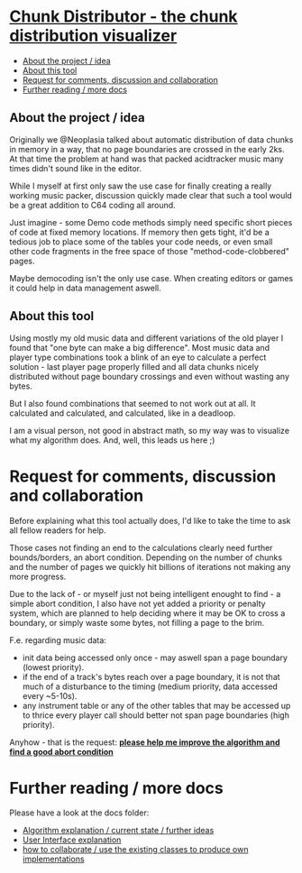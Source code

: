 # <u>Chunk Distributor - the chunk distribution visualizer</u>
<!--TOC-->
  - [About the project / idea](#about-the-project-idea)
  - [About this tool](#about-this-tool)
- [Request for comments, discussion and collaboration](#request-for-comments-discussion-and-collaboration)
- [Further reading / more docs](#further-reading-more-docs)
<!--/TOC-->
## About the project / idea
Originally we @Neoplasia talked about automatic distribution of data chunks in memory in a way, that no page boundaries are crossed in the early 2ks.  At that time the problem at hand was that packed acidtracker music many times didn't sound like in the editor.

While I myself at first only saw the use case for finally creating a really working music packer, discussion quickly made clear that such a tool would be a great addition to C64 coding all around.

Just imagine - some Demo code methods simply need specific short pieces of code at fixed memory locations.  If memory then gets tight, it'd be a tedious job to place some of the tables your code needs, or even small other code fragments in the free space of those "method-code-clobbered" pages.

Maybe democoding isn't the only use case.  When creating editors or games it could help in data management aswell.

## About this tool
Using mostly my old music data and different variations of the old player I found that "one byte can make a big difference".  Most music data and player type combinations took a blink of an eye to calculate a perfect solution - last player page properly filled and all data chunks nicely distributed without page boundary crossings and even without wasting any bytes.

But I also found combinations that seemed to not work out at all.  It calculated and calculated, and calculated, like in a deadloop.

I am a visual person, not good in abstract math, so my way was to visualize what my algorithm does.  And, well, this leads us here ;)

# Request for comments, discussion and collaboration
Before explaining what this tool actually does, I'd like to take the time to ask all fellow readers for help.

Those cases not finding an end to the calculations clearly need further bounds/borders, an abort condition.  Depending on the number of chunks and the number of pages we quickly hit billions of iterations not making any more progress.

Due to the lack of - or myself just not being intelligent enought to find - a simple abort
 condition, I also have not yet added a priority or penalty system, which are planned
 to help deciding where it may be OK to cross a boundary, or simply waste some bytes, not
 filling a page to the brim.

F.e. regarding music data:
- init data being accessed only once - may aswell span a page boundary (lowest priority).
- if the end of a track's bytes reach over a page boundary, it is not that much of a disturbance to the timing (medium priority, data accessed every ~5-10s).
- any instrument table or any of the other tables that may be accessed up to thrice every player call should better not span page boundaries (high priority).

Anyhow - that is the request: <u>**please help me improve the algorithm and find a good abort condition**</u>

# Further reading / more docs
Please have a look at the docs folder:
- [Algorithm explanation / current state / further ideas](/docs/Algorithm.md)
- [User Interface explanation](/docs/UserInterface.md)
- [how to collaborate / use the existing classes to produce own implementations](/docs/Collaborate.md)

